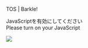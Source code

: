 TOS | Barkle!

JavaScriptを有効にしてください  
Please turn on your JavaScript

![](/static-assets/splash.png?1729580130215)